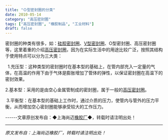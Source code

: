 ```yaml
---
title: "Ｏ型密封圈的分类"
date: 2010-05-14
category: "高压密封圈"
tags: ["高压密封圈", "橡胶制品", "工业材料"]
draft: false
---
```


密封圈的种类有很多，如：[硅胶密封圈](http://www.smpolymer.com/)、[V型密封圈](http://www.smpolymer.com/)、O型密封圈、高压密封圈等，这里着重的介绍[高压密封圈](http://www.smpolymer.com/gaoyamifengquan/)，因为在实际生活中的用途比较广泛，按照其结构于使用特点可以分为三大类：

  1.充压型：这种类型的密封圈时在基本型的基础上，在管内部充入一定量的气体，在高温的作用下由于气体是膨胀增加了管体的弹性，以保证密封圈在高温下的密封效果。

2.基本型：采用的是由空心金属管制成的密封圈，属于一般的[高压密封圈](http://www.smpolymer.com/gaoyamifengquan/)。

 3.平衡型：在基本型的基础上工作时，通过介质的压力，使管内与管外的压力平衡，从而增加空心密封圈能够承受较大的工作压力。 

------文章原创发布自：◆上海尚迈[橡胶厂](http://www.smpolymer.com/)◆，转载时请注明出处！

---

*原文发布自：上海尚迈橡胶厂，转载时请注明出处！*
